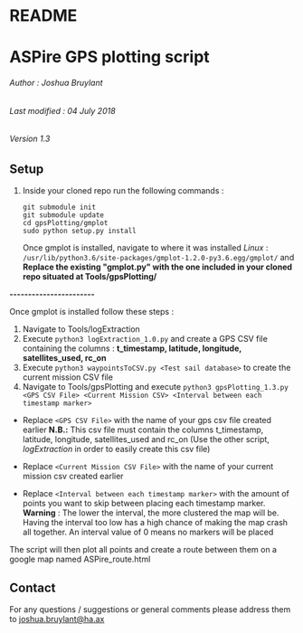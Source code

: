 # README

# ASPire GPS plotting script
###### Author : Joshua Bruylant
###### Last modified : 04 July 2018
###### Version 1.3

## Setup


1. Inside your cloned repo run the following commands : 
   ```
   git submodule init
   git submodule update
   cd gpsPlotting/gmplot
   sudo python setup.py install
   ```
   Once gmplot is installed, navigate to where it was installed
   _Linux_ : 
   `/usr/lib/python3.6/site-packages/gmplot-1.2.0-py3.6.egg/gmplot/` and **Replace the existing "gmplot.py" with the one included in your cloned repo situated at Tools/gpsPlotting/**

**-----------------------**

Once gmplot is installed follow these steps : 

1. Navigate to Tools/logExtraction
2. Execute `python3 logExtraction_1.0.py` and create a GPS CSV file containing the columns : **t_timestamp, latitude, longitude, satellites_used, rc_on**
3. Execute `python3 waypointsToCSV.py <Test sail database>` to create the current mission CSV file
4. Navigate to Tools/gpsPlotting and execute `python3 gpsPlotting_1.3.py <GPS CSV File> <Current Mission CSV> <Interval between each timestamp marker>`


- Replace `<GPS CSV File>` with the name of your gps csv file created earlier
**N.B.:** This csv file must contain the columns t_timestamp, latitude, longitude, satellites_used and rc_on (Use the other script, *logExtraction* in order to easily create this csv file)

- Replace `<Current Mission CSV File>` with the name of your current mission csv created earlier

- Replace `<Interval between each timestamp marker>` with the amount of points you want to skip between placing each timestamp marker.
**Warning** : The lower the interval, the more clustered the map will be. Having the interval too low has a high chance of making the map crash all together.
An interval value of 0 means no markers will be placed


The script will then plot all points and create a route between them on a google map named ASPire_route.html


## Contact

For any questions / suggestions or general comments please address them to joshua.bruylant@ha.ax

